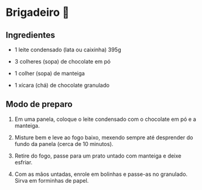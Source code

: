 # Brigadeiro :chocolate_bar:



















## Ingredientes

* 1 leite condensado (lata ou caixinha) 395g

 * 3 colheres (sopa) de chocolate em pó
 * 1 colher (sopa) de manteiga
 * 1 xícara (chá) de chocolate granulado



## Modo de preparo

 1. Em uma panela, coloque o leite condensado com o chocolate em pó e a manteiga.

 2. Misture bem e leve ao fogo baixo, mexendo sempre até desprender do fundo da panela (cerca de 10 minutos).

 3. Retire do fogo, passe para um prato untado com manteiga e deixe esfriar.

 4. Com as mãos untadas, enrole em bolinhas e passe-as no granulado. Sirva em forminhas de papel.
